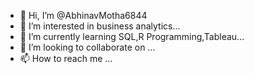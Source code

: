 - 👋 Hi, I’m @AbhinavMotha6844
- 👀 I’m interested in business analytics...
- 🌱 I’m currently learning SQL,R Programming,Tableau...
- 💞️ I’m looking to collaborate on ...
- 📫 How to reach me ...

<!---
AbhinavMotha6844/AbhinavMotha6844 is a ✨ special ✨ repository because its `README.md` (this file) appears on your GitHub profile.
You can click the Preview link to take a look at your changes.
--->
